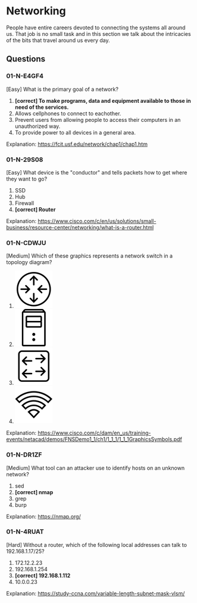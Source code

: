 # Networking
People have entire careers devoted to connecting the systems all around us. That job is no small task and in this section we talk about the intricacies of the bits that travel around us every day.


## Questions
### 01-N-E4GF4
[Easy] What is the primary goal of a network?
1. **[correct] To make programs, data and equipment available to those in need of the services.**
2. Allows cellphones to connect to eachother.
3. Prevent users from allowing people to access their computers in an unauthorized way.
4. To provide power to all devices in a general area.

Explanation: https://fcit.usf.edu/network/chap1/chap1.htm


### 01-N-29S08
[Easy] What device is the "conductor" and tells packets how to get where they want to go?
1. SSD
2. Hub
3. Firewall
4. **[correct] Router**

Explanation: https://www.cisco.com/c/en/us/solutions/small-business/resource-center/networking/what-is-a-router.html


### 01-N-CDWJU
[Medium] Which of these graphics represents a network switch in a topology diagram?
1. <img src=".rsrc/icons8-router-100.png" width=100/>
2. <img src=".rsrc/icons8-server-100.png" width=100/>
3. <img src=".rsrc/icons8-switch-100.png" width=100/>
4. <img src=".rsrc/icons8-wi-fi-100.png" width=100/>

Explanation: https://www.cisco.com/c/dam/en_us/training-events/netacad/demos/FNSDemo1_1/ch1/1_1_1/1_1_1GraphicsSymbols.pdf


### 01-N-DR1ZF
[Medium] What tool can an attacker use to identify hosts on an unknown network?
1. sed
2. **[correct] nmap**
3. grep
4. burp

Explanation: https://nmap.org/


### 01-N-4RUAT
[Hard] Without a router, which of the following local addresses can talk to 192.168.1.17/25?
1. 172.12.2.23
2. 192.168.1.254
3. **[correct] 192.168.1.112**
4. 10.0.0.23

Explanation: https://study-ccna.com/variable-length-subnet-mask-vlsm/
